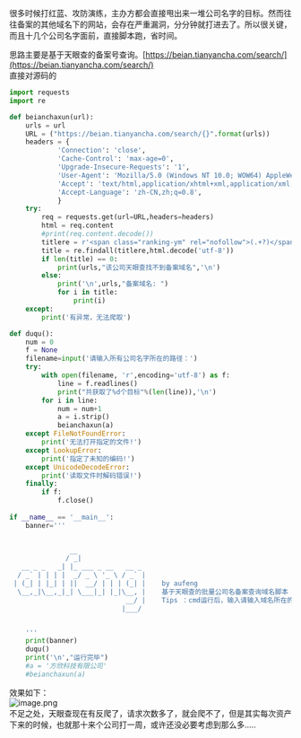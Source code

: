 很多时候打红蓝、攻防演练，主办方都会直接甩出来一堆公司名字的目标。然而往往备案的其他域名下的网站，会存在严重漏洞，分分钟就打进去了。所以很关键，而且十几个公司名字面前，直接脚本跑，省时间。

思路主要是基于天眼查的备案号查询。[https://beian.tianyancha.com/search/](https://beian.tianyancha.com/search/)<br />直接对源码的
```python
import requests
import re

def beianchaxun(url):
    urls = url
    URL = ("https://beian.tianyancha.com/search/{}".format(urls))
    headers = {
            'Connection': 'close',
            'Cache-Control': 'max-age=0',
            'Upgrade-Insecure-Requests': '1',
            'User-Agent': 'Mozilla/5.0 (Windows NT 10.0; WOW64) AppleWebKit/537.36 (KHTML, like Gecko) Chrome/55.0.2883.87 Safari/537.36',
            'Accept': 'text/html,application/xhtml+xml,application/xml;q=0.9,image/webp,*/*;q=0.8',
            'Accept-Language': 'zh-CN,zh;q=0.8',
            }
    try:
        req = requests.get(url=URL,headers=headers)
        html = req.content
        #print(req.content.decode())
        titlere = r'<span class="ranking-ym" rel="nofollow">(.+?)</span>'
        title = re.findall(titlere,html.decode('utf-8'))
        if len(title) == 0:
            print(urls,"该公司天眼查找不到备案域名",'\n')
        else:
            print('\n',urls,"备案域名: ")
            for i in title:
                print(i)
    except:
        print('有异常，无法爬取')

def duqu():
    num = 0
    f = None
    filename=input('请输入所有公司名字所在的路径：')
    try:
        with open(filename, 'r',encoding='utf-8') as f:
            line = f.readlines()
            print("共获取了%d个目标"%(len(line)),'\n')
        for i in line:
            num = num+1
            a = i.strip() 
            beianchaxun(a)
    except FileNotFoundError:
        print('无法打开指定的文件!')
    except LookupError:
        print('指定了未知的编码!')
    except UnicodeDecodeError:
        print('读取文件时解码错误!')
    finally:
        if f:
            f.close()
    
if __name__ == '__main__':
    banner='''
    

               __                 
              / _|                
   __ _ _   _| |_ ___ _ __   __ _ 
  / _` | | | |  _/ _ \ '_ \ / _` |
 | (_| | |_| | ||  __/ | | | (_| |    by aufeng 
  \__,_|\__,_|_| \___|_| |_|\__, |    基于天眼查的批量公司名备案查询域名脚本
                             __/ |    Tips ：cmd运行后，输入请输入域名所在的文本路径,txt即可
                            |___/ 


    '''
    print(banner)
    duqu()
    print('\n',"运行完毕")
    #a = '方欣科技有限公司'
    #beianchaxun(a)
```
效果如下：<br />![image.png](https://cdn.nlark.com/yuque/0/2021/png/1345801/1621174702741-de4c3a5d-6734-4f10-9931-3221ac383231.png#align=left&display=inline&height=512&originHeight=683&originWidth=803&size=105941&status=done&style=none&width=602)<br />不足之处，天眼查现在有反爬了，请求次数多了，就会爬不了，但是其实每次资产下来的时候，也就那十来个公司打一周，或许还没必要考虑到那么多.....
